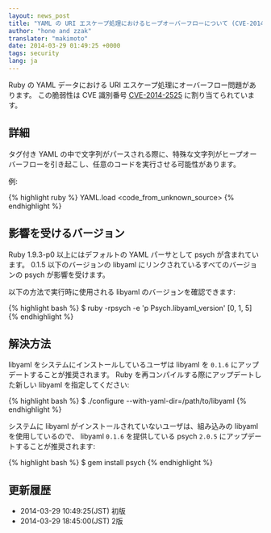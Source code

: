```yaml
---
layout: news_post
title: "YAML の URI エスケープ処理におけるヒープオーバーフローについて (CVE-2014-2525)"
author: "hone and zzak"
translator: "makimoto"
date: 2014-03-29 01:49:25 +0000
tags: security
lang: ja
---
```


Ruby の YAML データにおける URI エスケープ処理にオーバーフロー問題があります。
この脆弱性は CVE 識別番号
[CVE-2014-2525](http://www.ocert.org/advisories/ocert-2014-003.html)
に割り当てられています。

## 詳細

タグ付き YAML の中で文字列がパースされる際に、特殊な文字列がヒープオーバーフローを引き起こし、任意のコードを実行させる可能性があります。

例:

{% highlight ruby %}
YAML.load <code_from_unknown_source>
{% endhighlight %}

## 影響を受けるバージョン

Ruby 1.9.3-p0 以上にはデフォルトの YAML パーサとして psych が含まれています。
0.1.5 以下のバージョンの libyaml にリンクされているすべてのバージョンの psych が影響を受けます。

以下の方法で実行時に使用される libyaml のバージョンを確認できます:

{% highlight bash %}
$ ruby -rpsych -e 'p Psych.libyaml_version'
[0, 1, 5]
{% endhighlight %}

## 解決方法

libyaml をシステムにインストールしているユーザは libyaml を `0.1.6` にアップデートすることが推奨されます。
Ruby を再コンパイルする際にアップデートした新しい libyaml を指定してください:

{% highlight bash %}
$ ./configure --with-yaml-dir=/path/to/libyaml
{% endhighlight %}

システムに libyaml がインストールされていないユーザは、組み込みの libyaml を使用しているので、 libyaml `0.1.6` を提供している psych `2.0.5` にアップデートすることが推奨されます:

{% highlight bash %}
$ gem install psych
{% endhighlight %}


## 更新履歴

* 2014-03-29 10:49:25(JST) 初版
* 2014-03-29 18:45:00(JST) 2版
